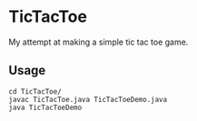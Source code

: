 # TicTacToe

My attempt at making a simple tic tac toe game. 

## Usage

```
cd TicTacToe/
javac TicTacToe.java TicTacToeDemo.java
java TicTacToeDemo
```
